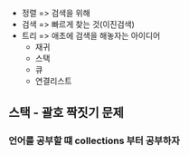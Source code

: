 # 
- 정렬 => 검색을 위해
- 검색 => 빠르게 찾는 것(이진검색)
- 트리 => 애초에 검색을 해놓자는 아이디어
    - 재귀
    - 스택
    - 큐
    - 연결리스트

## 스택 - 괄호 짝짓기 문제

### 언어를 공부할 떄 collections 부터 공부하자
